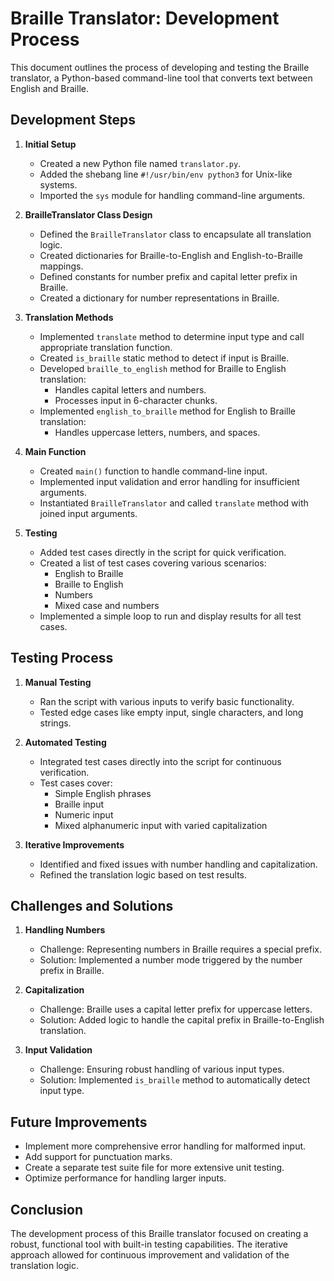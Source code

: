 # Braille Translator: Development Process

This document outlines the process of developing and testing the Braille translator, a Python-based command-line tool that converts text between English and Braille.

## Development Steps

1. **Initial Setup**
   - Created a new Python file named `translator.py`.
   - Added the shebang line `#!/usr/bin/env python3` for Unix-like systems.
   - Imported the `sys` module for handling command-line arguments.

2. **BrailleTranslator Class Design**
   - Defined the `BrailleTranslator` class to encapsulate all translation logic.
   - Created dictionaries for Braille-to-English and English-to-Braille mappings.
   - Defined constants for number prefix and capital letter prefix in Braille.
   - Created a dictionary for number representations in Braille.

3. **Translation Methods**
   - Implemented `translate` method to determine input type and call appropriate translation function.
   - Created `is_braille` static method to detect if input is Braille.
   - Developed `braille_to_english` method for Braille to English translation:
     - Handles capital letters and numbers.
     - Processes input in 6-character chunks.
   - Implemented `english_to_braille` method for English to Braille translation:
     - Handles uppercase letters, numbers, and spaces.

4. **Main Function**
   - Created `main()` function to handle command-line input.
   - Implemented input validation and error handling for insufficient arguments.
   - Instantiated `BrailleTranslator` and called `translate` method with joined input arguments.

5. **Testing**
   - Added test cases directly in the script for quick verification.
   - Created a list of test cases covering various scenarios:
     - English to Braille
     - Braille to English
     - Numbers
     - Mixed case and numbers
   - Implemented a simple loop to run and display results for all test cases.

## Testing Process

1. **Manual Testing**
   - Ran the script with various inputs to verify basic functionality.
   - Tested edge cases like empty input, single characters, and long strings.

2. **Automated Testing**
   - Integrated test cases directly into the script for continuous verification.
   - Test cases cover:
     - Simple English phrases
     - Braille input
     - Numeric input
     - Mixed alphanumeric input with varied capitalization

3. **Iterative Improvements**
   - Identified and fixed issues with number handling and capitalization.
   - Refined the translation logic based on test results.

## Challenges and Solutions

1. **Handling Numbers**
   - Challenge: Representing numbers in Braille requires a special prefix.
   - Solution: Implemented a number mode triggered by the number prefix in Braille.

2. **Capitalization**
   - Challenge: Braille uses a capital letter prefix for uppercase letters.
   - Solution: Added logic to handle the capital prefix in Braille-to-English translation.

3. **Input Validation**
   - Challenge: Ensuring robust handling of various input types.
   - Solution: Implemented `is_braille` method to automatically detect input type.

## Future Improvements

- Implement more comprehensive error handling for malformed input.
- Add support for punctuation marks.
- Create a separate test suite file for more extensive unit testing.
- Optimize performance for handling larger inputs.

## Conclusion

The development process of this Braille translator focused on creating a robust, functional tool with built-in testing capabilities. The iterative approach allowed for continuous improvement and validation of the translation logic.
